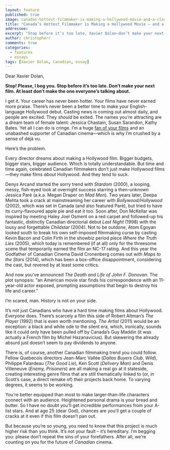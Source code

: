 ```yaml
---
layout: feature
published: true
image: canadas-hottest-filmmaker-is-making-a-hollywood-movie-and-a-classic-mistake.jpg
title: "Canada’s Hottest Filmmaker is Making a Hollywood Movie — and a Classic Mistake"
addressee: 
excerpt: "Stop before it’s too late, Xavier Dolan—don’t make your next film. At least don’t make the one everyone’s talking about."
author: christopherr
comments: true
categories:
  - features
  - essays
tags: [Xavier Dolan, Canadian, essay]
---
```

Dear Xavier Dolan,

**Stop! Please, I beg you. Stop before it’s too late. Don’t make your next film. At least don’t make the one everyone’s talking about.**

I get it. Your career has never been hotter. Your films have never earned more praise. There’s never been a better time to make your English-language Hollywood debut. Casting news is coming out almost daily, and people are excited. They _should_ be exited. The names you’re attracting are a dream team of female talent: Jessica Chastain, Susan Sarandon, Kathy Bates. Yet all I can do is cringe. I’m a huge [fan of your films](http://www.dearcastandcrew.com/content/2014/11/7/mommy.html) and an unabashed supporter of Canadian cinema—which is why I’m crushed by a sense of déjà vu. 

Here’s the problem. 

Every director dreams about making a Hollywood film. Bigger budgets, bigger stars, bigger audience. Which is totally understandable. But time and time again, celebrated Canadian filmmakers don’t just make Hollywood films—they make films _about_ Hollywood. And they tend to suck.

Denys Arcand started the sorry trend with _Stardom_ (2000), a looping, messy, fish-eyed look at overnight success starring a then-unknown Jessica Paré (a.k.a. Megan Draper on _Mad Men_). Two years later, Deepa Mehta took a crack at mainstreaming her career with _Bollywood/Hollywood_ (2002), which was set in Canada (and also featured Paré), but tried to have its curry-flavoured apple pie and eat it too. Soon after, Don McKellar was inspired by meeting Haley Joel Osment on a red carpet and followed-up his fantastic, distinctly Canadian directorial debut _Last Night_ (1998) with the lousy and forgettable _Childstar_ (2004). Not to be outdone, Atom Egoyan looked south to break his own self-imposed filmmaking curse by casting Kevin Bacon and Colin Firth in the showbiz period piece _Where the Truth Lies_ (2005), which today is remembered (if at all) only for the threesome scene that temporarily earned the film an NC-17 rating. And this year the Godfather of Canadian Cinema David Cronenberg comes out with _Maps to the Stars_ (2014), which has been a box-office disappointment, considering the cast, but revered by at least some critics. 

And now you’ve announced _The Death and Life of John F. Donovan_. The plot synopsis: “an American movie star finds his correspondence with an 11-year-old actor exposed, prompting assumptions that begin to destroy his life and career.” 

I’m scared, man. History is not on your side.

It’s not just Canadians who have a hard time making films about Hollywood. _Everyone_ does. There’s scarcely a film this side of Robert Altman’s _The Player_ (1992) that is even worth mentioning. _The Artist_ (2011) would be an exception: a black and white ode to the silent era, which, ironically, sounds like it could only have been pulled off by Canada’s Guy Maddin (it was actually a French film by Michel Hazanavicius). But skewering the already absurd just doesn’t seem to pay dividends to anyone. 

There is, of course, another Canadian filmmaking trend you could follow. Fellow Quebecois directors Jean-Marc Vallée (_Dallas Buyers Club_, _Wild_), Philippe Falardeau (_The Good Lie_), Ken Scott (_Delivery Man_) and Denis Villeneuve (_Enemy, Prisoners_) are all making a real go at it stateside, creating interesting genre films that are still thematically linked to (or, in Scott’s case, a direct remake of) their projects back home. To varying degrees, it seems to be working. 

You’re better equipped than most to make larger-than-life characters connect with an audience. Heightened personal drama is your bread and butter. So I have no doubt you’ll get incredible performances from your A-list stars. And at age 25 (dear God), chances are you’ll get a couple of cracks at it even if this film doesn’t pan out. 

But because you’re so young, you need to know that this project is much higher risk than you think. It’s not your fault – it’s hereditary. I’m begging you: please don’t repeat the sins of your forefathers. After all, we’re counting on you for the future of _Canadian_ cinema.